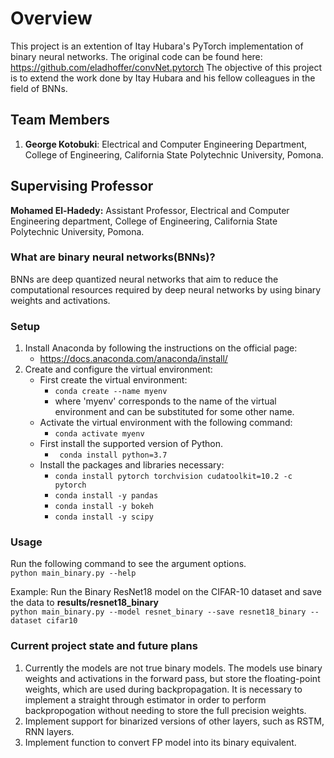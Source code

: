# Overview

This project is an extention of Itay Hubara's PyTorch implementation of binary neural networks. The original code can be found here:  
https://github.com/eladhoffer/convNet.pytorch
The objective of this project is to extend the work done by Itay Hubara and his fellow colleagues in the field of BNNs.  

## Team Members

1. **George Kotobuki**: Electrical and Computer Engineering Department, College of Engineering, California State Polytechnic University, Pomona. 
    
## Supervising Professor 

**Mohamed El-Hadedy:** Assistant Professor, Electrical and Computer Engineering department, College of Engineering, California State Polytechnic University, Pomona.



### What are binary neural networks(BNNs)?

BNNs are deep quantized neural networks that aim to reduce the computational resources required by deep neural networks by using binary weights and activations.


### Setup
1. Install Anaconda by following the instructions on the official page:  
    - https://docs.anaconda.com/anaconda/install/
2. Create and configure the virtual environment:
    - First create the virtual environment:
      - ``` conda create --name myenv ```
      - where 'myenv' corresponds to the name of the virtual environment and can be substituted for some other name.
    - Activate the virtual environment with the following command:
      - ``` conda activate myenv ```
    - First install the supported version of Python.
      - ``` conda install python=3.7```
    - Install the packages and libraries necessary:
      - ```conda install pytorch torchvision cudatoolkit=10.2 -c pytorch```
      - ```conda install -y pandas```
      - ```conda install -y bokeh```
      - ```conda install -y scipy```

### Usage
Run the following command to see the argument options.   
  ```python main_binary.py --help```  
  
Example: Run the Binary ResNet18 model on the CIFAR-10 dataset and save the data to **results/resnet18_binary**  
  ```python main_binary.py --model resnet_binary --save resnet18_binary --dataset cifar10```   

### Current project state and future plans
1. Currently the models are not true binary models. The models use binary weights and activations in the forward pass, but store the floating-point weights, which are used during backpropagation. It is necessary to implement a straight through estimator in order to perform backpropogation without needing to store the full precision weights.
2. Implement support for binarized versions of other layers, such as RSTM, RNN layers.
3. Implement function to convert FP model into its binary equivalent.
